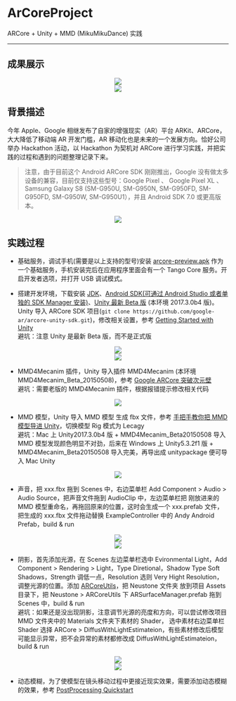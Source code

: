 ArCoreProject
==========

ARCore + Unity + MMD (MikuMikuDance) 实践  
**********

## 成果展示 ##  


<center>
    <img src="https://github.com/123lxw123/ArCoreProject/blob/master/source/part1.gif">
</center>  


<center>
    <img src="https://github.com/123lxw123/ArCoreProject/blob/master/source/part2.gif">
</center>


## 背景描述 ##

今年 Apple、Google 相继发布了自家的增强现实（AR）平台 ARKit、ARCore，大大降低了移动端 AR 开发门槛，AR 移动化也是未来的一个发展方向。恰好公司举办 Hackathon 活动，以 Hackathon 为契机对 ARCore 进行学习实践，并把实践的过程和遇到的问题整理记录下来。

>注意，由于目前这个 Android ARCore SDK 刚刚推出，Google 没有做太多设备的兼容，目前仅支持这些型号：Google Pixel 、 Google Pixel XL 、 Samsung Galaxy S8 (SM-G950U, SM-G950N, SM-G950FD, SM-G950FD, SM-G950W, SM-G950U1），并且 Android SDK 7.0 或更高版本。  

<center>
    <img src="https://diycode.b0.upaiyun.com/photo/2017/2574accef8d283da1ce2139673219d20.png">
</center>  

## 实践过程 ##

- 基础服务，调试手机(需要是以上支持的型号)安装 [arcore-preview.apk](https://github.com/google-ar/arcore-android-sdk/releases/download/sdk-preview/arcore-preview.apk) 作为一个基础服务，手机安装完后在应用程序里面会有一个 Tango Core 服务。开启开发者选项，并打开 USB 调试模式。

- 搭建开发环境，下载安装 [JDK](http://www.oracle.com/technetwork/java/javase/downloads/jdk8-downloads-2133151.html)、[Android SDK(可通过 Android Studio 或者单独的 SDK Manager 安装)](https://developer.android.com/studio/index.html)、[Unity 最新 Beta 版](https://unity3d.com/cn/unity/beta?_ga=2.92421332.833162943.1512107097-1081327587.1507388747) (本环境 2017.3.0b4 版)。Unity 导入 ARCore SDK 项目(```git clone https://github.com/google-ar/arcore-unity-sdk.git```)，修改相关设置，参考 [Getting Started with Unity](https://developers.google.com/ar/develop/unity/getting-started)  
避坑：注意 Unity 是最新 Beta 版，而不是正式版  
<center>
    <img src="https://github.com/123lxw123/ArCoreProject/blob/master/source/init-arcore-project.png">
</center>  

<center>
    <img src="https://github.com/123lxw123/ArCoreProject/blob/master/source/build-settings.png">
</center>

- MMD4Mecanim 插件，Unity 导入插件 MMD4Mecanim (本环境 MMD4Mecanim_Beta_20150508)，参考 [Google ARCore 突破次元壁](https://zhuanlan.zhihu.com/p/29026662)  
避坑：需要老版的 MMD4Mecanim 插件，根据报错提示修改相关代码  

<center>
    <img src="https://github.com/123lxw123/ArCoreProject/blob/master/source/MMD4Mecanim.png">
</center>

- MMD 模型，Unity 导入 MMD 模型 生成 fbx 文件，参考 [手把手教你把 MMD 模型导进 Unity](http://www.bilibili.com/video/av3687730/)，切换模型 Rig 模式为 Lecagy  
避坑：Mac 上 Unity2017.3.0b4 版 + MMD4Mecanim_Beta20150508 导入 MMD 模型发现颜色明显不对劲，后来在 Windows 上 Unity5.3.2f1 版 + MMD4Mecanim_Beta20150508 导入完美，再导出成 unitypackage 便可导入 Mac Unity  

<center>
    <img src="https://github.com/123lxw123/ArCoreProject/blob/master/source/mmd.png">
</center>

- 声音，把 xxx.fbx 拖到 Scenes 中，右边菜单栏 Add Component > Audio > Audio Source，把声音文件拖到 AudioClip 中，左边菜单栏把 刚放进来的 MMD 模型重命名，再拖回原来的位置，这时会生成一个 xxx.prefab 文件，把生成的 xxx.fbx 文件拖动替换 ExampleController 中的 Andy Android Prefab，build & run  

<center> 
    <img src="https://github.com/123lxw123/ArCoreProject/blob/master/source/mmd-audio.png">
</center>  

<center>
    <img src="https://github.com/123lxw123/ArCoreProject/blob/master/source/mmd-replace.png">
</center>

- 阴影，首先添加光源，在 Scenes 左边菜单栏选中 Evironmental Light，Add Component > Rendering > Light，Type Diretional，Shadow Type Soft Shadows，Strength 调低一点，Resolution 选则 Very Hight Resolution，调整光源的位置。添加 [ARCoreUtils](https://github.com/jonas-johansson/ARCoreUtils)，把 Neustone 文件夹 放到项目 Assets 目录下，把 Neustone > ARCoreUtils 下 ARSurfaceManager.prefab 拖到 Scenes 中，build & run  
避坑：如果还是没出现阴影，注意调节光源的亮度和方向，可以尝试修改项目 MMD 文件夹中的 Materials 文件夹下素材的 Shader， 选中素材右边菜单栏 Shader 选择 ARCore > DiffusWithLightEstimateion，有些素材修改后模型可能显示异常，把不会异常的素材都修改成 DiffusWithLightEstimateion，build & run  

<center>
    <img src="https://github.com/123lxw123/ArCoreProject/blob/master/source/ARCoreUtil.png">
</center>  

<center>
    <img src="https://github.com/123lxw123/ArCoreProject/blob/master/source/materials-shader.png">
</center>

- 动态模糊，为了使模型在镜头移动过程中更接近现实效果，需要添加动态模糊的效果，参考 [PostProcessing Quickstart](https://github.com/Unity-Technologies/PostProcessing/wiki/(v2)-Quickstart)  
 
